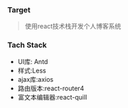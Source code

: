 ### Target
> 使用react技术栈开发个人博客系统

### Tach Stack
* UI库: Antd
* 样式:Less
* ajax库:axios
* 路由版本:react-router4
* 富文本编辑器:react-quill
